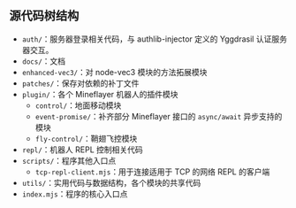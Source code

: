 ## 源代码树结构

- `auth/`：服务器登录相关代码，与 authlib-injector 定义的 Yggdrasil 认证服务器交互。
- `docs/`：文档
- `enhanced-vec3/`：对 node-vec3 模块的方法拓展模块
- `patches/`：保存对依赖的补丁文件
- `plugin/`：各个 Mineflayer 机器人的插件模块
  - `control/`：地面移动模块
  - `event-promise/`：补齐部分 Mineflayer 接口的 `async/await` 异步支持的模块
  - `fly-control/`：鞘翅飞控模块
- `repl/`：机器人 REPL 控制相关代码
- `scripts/`：程序其他入口点
  - `tcp-repl-client.mjs`：用于连接适用于 TCP 的网络 REPL 的客户端
- `utils/`：实用代码与数据结构，各个模块的共享代码
- `index.mjs`：程序的核心入口点
